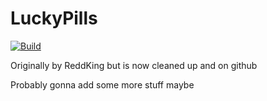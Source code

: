 # LuckyPills

[![Build](https://github.com/NutInc/LuckyPills/actions/workflows/dotnet-desktop.yml/badge.svg?branch=master)](https://github.com/NutInc/LuckyPills/actions/workflows/dotnet-desktop.yml)

Originally by ReddKing but is now cleaned up and on github

Probably gonna add some more stuff maybe

